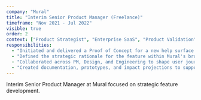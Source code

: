 ```yaml
---
company: "Mural"
title: "Interim Senior Product Manager (Freelance)"
timeframe: "Nov 2021 - Jul 2022"
visible: true
order: 2
context: ["Product Strategist", "Enterprise SaaS", "Product Validation", "Vision Alignment"]
responsibilities:
  - "Initiated and delivered a Proof of Concept for a new help surface feature to close parity gaps with competitors and improve onboarding outcomes."
  - "Defined the strategic rationale for the feature within Mural's broader product vision, backed by user interviews, usage metrics, and competitor analysis."
  - "Collaborated across PM, Design, and Engineering to shape user journeys, define scope, and prepare validation criteria."
  - "Created documentation, prototypes, and impact projections to support internal alignment and roadmap consideration."
---
```


Interim Senior Product Manager at Mural focused on strategic feature development.
